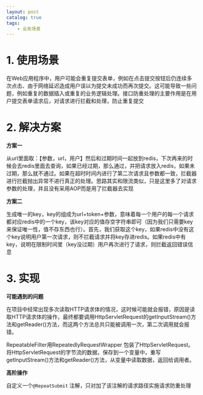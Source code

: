 ```yaml
---
layout: post   	
catalog: true 	
tags:
    - 业务场景
---
```

# 1. 使用场景

在Web应用程序中，用户可能会重复提交表单，例如在点击提交按钮后仍连续多次点击、由于网络延迟造成用户误以为提交未成功而再次提交。这可能导致一些问题，例如重复的数据插入或重复的业务逻辑处理。接口防重处理的主要作用是在用户提交表单请求后，对请求进行拦截和处理，防止重复提交

# 2. 解决方案

**方案一**

从url里面取：【参数，url，用户】然后和过期时间一起放到redis，下次再来的时候会去redis里面去查询，如果已经过期，那么通过，并把请求放入redis，如果未过期，那么就不通过。如果在超时时间内进行了第二次请求且参数都一致，拦截器进行拦截抛出异常不进行真正的处理。思路其实和限流类似，只是这里多了对请求参数的处理，并且没有采用AOP而是用了拦截器去实现

**方案二**

生成唯一的key，key的组成为url+token+参数，意味着每一个用户的每一个请求都对应redis中的一个key，该key对应的值存空字符串即可（因为我们只需要key来保证唯一性，值不存东西也行）。首先，我们获取这个key，如果redis中没有这个key说明用户第一次请求，则不拦截请求并将key存进redis。如果redis中有key，说明在限制时间里（key没过期）用户再次进行了请求，则拦截返回错误信息

# 3. 实现

**可能遇到的问题**

在项目中经常出现多次读取HTTP请求体的情况，这时候可能就会报错，原因是读取HTTP请求体的操作，最终都要调用HttpServletRequest的getInputStream()方法和getReader()方法，而这两个方法总共只能被调用一次，第二次调用就会报错。

RepeatableFilter用RepeatedlyRequestWrapper 包装了HttpServletRequest。将HttpServletRequest的字节流的数据，保存到一个变量中，重写getInputStream()方法和getReader()方法，从变量中读取数据，返回给调用者。

**高阶操作**

自定义一个`@RepeatSubmit` 注解，只对加了该注解的请求路径实施请求防重处理

